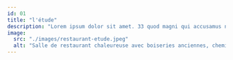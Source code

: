 ```yaml
---
id: 01
title: "l'étude"
description: "Lorem ipsum dolor sit amet. 33 quod magni qui accusamus nisi non reprehenderit placeat. Qui reprehenderit commodi ab temporibus aliquam ut omnis accusantium est culpa rerum."
image: 
  src: "./images/restaurant-etude.jpeg"
  alt: "Salle de restaurant chaleureuse avec boiseries anciennes, cheminée et fauteuils verts vintage. Des clients dégustent un repas dans une ambiance conviviale et authentique."
---
```

